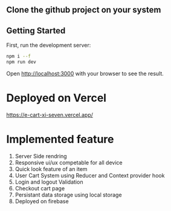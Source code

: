 
## Clone the github project on your system

## Getting Started

First, run the development server:

```bash
npm i --f
npm run dev
```

Open [http://localhost:3000](http://localhost:3000) with your browser to see the result.

# Deployed on Vercel
https://e-cart-xi-seven.vercel.app/

# Implemented feature
1) Server Side rendring
2) Responsive ui/ux competable for all device
3) Quick look feature of an item
4) User Cart System using Reducer and Context provider hook
4) Login and logout Validation
5) Checkout cart page
6) Persistant data storage using local storage 
7) Deployed on firebase
